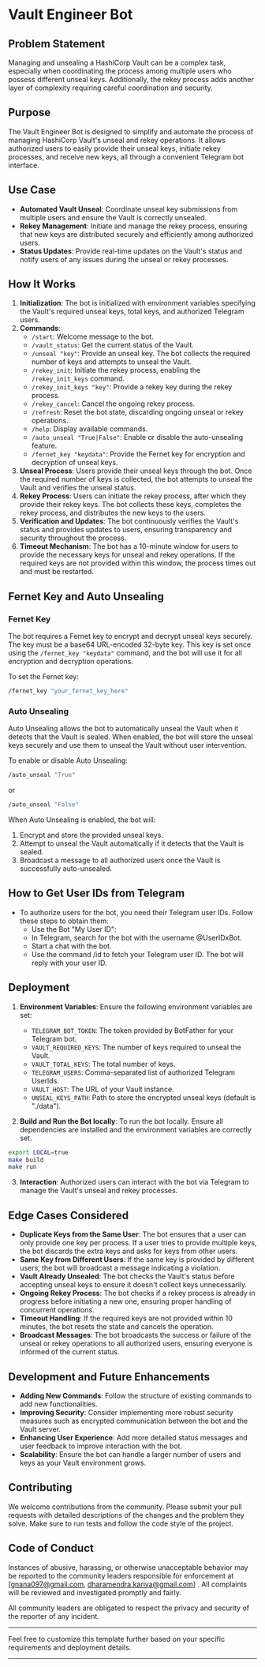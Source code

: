 # Vault Engineer Bot

## Problem Statement

Managing and unsealing a HashiCorp Vault can be a complex task, especially when coordinating the process among multiple users who possess different unseal keys. Additionally, the rekey process adds another layer of complexity requiring careful coordination and security.

## Purpose

The Vault Engineer Bot is designed to simplify and automate the process of managing HashiCorp Vault's unseal and rekey operations. It allows authorized users to easily provide their unseal keys, initiate rekey processes, and receive new keys, all through a convenient Telegram bot interface.

## Use Case

- **Automated Vault Unseal**: Coordinate unseal key submissions from multiple users and ensure the Vault is correctly unsealed.
- **Rekey Management**: Initiate and manage the rekey process, ensuring that new keys are distributed securely and efficiently among authorized users.
- **Status Updates**: Provide real-time updates on the Vault's status and notify users of any issues during the unseal or rekey processes.

## How It Works

1. **Initialization**: The bot is initialized with environment variables specifying the Vault's required unseal keys, total keys, and authorized Telegram users.
2. **Commands**:
   - `/start`: Welcome message to the bot.
   - `/vault_status`: Get the current status of the Vault.
   - `/unseal "key"`: Provide an unseal key. The bot collects the required number of keys and attempts to unseal the Vault.
   - `/rekey_init`: Initiate the rekey process, enabling the `/rekey_init_keys` command.
   - `/rekey_init_keys "key"`: Provide a rekey key during the rekey process.
   - `/rekey_cancel`: Cancel the ongoing rekey process.
   - `/refresh`: Reset the bot state, discarding ongoing unseal or rekey operations.
   - `/help`: Display available commands.
   - `/auto_unseal "True|False"`: Enable or disable the auto-unsealing feature.
   - `/fernet_key "keydata"`: Provide the Fernet key for encryption and decryption of unseal keys.
3. **Unseal Process**: Users provide their unseal keys through the bot. Once the required number of keys is collected, the bot attempts to unseal the Vault and verifies the unseal status.
4. **Rekey Process**: Users can initiate the rekey process, after which they provide their rekey keys. The bot collects these keys, completes the rekey process, and distributes the new keys to the users.
5. **Verification and Updates**: The bot continuously verifies the Vault's status and provides updates to users, ensuring transparency and security throughout the process.
6. **Timeout Mechanism**: The bot has a 10-minute window for users to provide the necessary keys for unseal and rekey operations. If the required keys are not provided within this window, the process times out and must be restarted.

## Fernet Key and Auto Unsealing

### Fernet Key

The bot requires a Fernet key to encrypt and decrypt unseal keys securely. The key must be a base64 URL-encoded 32-byte key. This key is set once using the `/fernet_key "keydata"` command, and the bot will use it for all encryption and decryption operations.

To set the Fernet key:
```sh
/fernet_key "your_fernet_key_here"
```

### Auto Unsealing

Auto Unsealing allows the bot to automatically unseal the Vault when it detects that the Vault is sealed. When enabled, the bot will store the unseal keys securely and use them to unseal the Vault without user intervention.

To enable or disable Auto Unsealing:
```sh
/auto_unseal "True"
```
or
```sh
/auto_unseal "False"
```

When Auto Unsealing is enabled, the bot will:
1. Encrypt and store the provided unseal keys.
2. Attempt to unseal the Vault automatically if it detects that the Vault is sealed.
3. Broadcast a message to all authorized users once the Vault is successfully auto-unsealed.

## How to Get User IDs from Telegram

- To authorize users for the bot, you need their Telegram user IDs. Follow these steps to obtain them:
  - Use the Bot "My User ID":
  - In Telegram, search for the bot with the username @UserIDxBot.
  - Start a chat with the bot.
  - Use the command /id to fetch your Telegram user ID. The bot will reply with your user ID.

## Deployment

1. **Environment Variables**: Ensure the following environment variables are set:

   - `TELEGRAM_BOT_TOKEN`: The token provided by BotFather for your Telegram bot.
   - `VAULT_REQUIRED_KEYS`: The number of keys required to unseal the Vault.
   - `VAULT_TOTAL_KEYS`: The total number of keys.
   - `TELEGRAM_USERS`: Comma-separated list of authorized Telegram UserIds.
   - `VAULT_HOST`: The URL of your Vault instance.
   - `UNSEAL_KEYS_PATH`: Path to store the encrypted unseal keys (default is "./data").

2. **Build and Run the Bot locally**: To run the bot locally. Ensure all dependencies are installed and the environment variables are correctly set.

```sh
export LOCAL=true
make build
make run
```

3. **Interaction**: Authorized users can interact with the bot via Telegram to manage the Vault's unseal and rekey processes.

## Edge Cases Considered

- **Duplicate Keys from the Same User**: The bot ensures that a user can only provide one key per process. If a user tries to provide multiple keys, the bot discards the extra keys and asks for keys from other users.
- **Same Key from Different Users**: If the same key is provided by different users, the bot will broadcast a message indicating a violation.
- **Vault Already Unsealed**: The bot checks the Vault's status before accepting unseal keys to ensure it doesn't collect keys unnecessarily.
- **Ongoing Rekey Process**: The bot checks if a rekey process is already in progress before initiating a new one, ensuring proper handling of concurrent operations.
- **Timeout Handling**: If the required keys are not provided within 10 minutes, the bot resets the state and cancels the operation.
- **Broadcast Messages**: The bot broadcasts the success or failure of the unseal or rekey operations to all authorized users, ensuring everyone is informed of the current status.

## Development and Future Enhancements

- **Adding New Commands**: Follow the structure of existing commands to add new functionalities.
- **Improving Security**: Consider implementing more robust security measures such as encrypted communication between the bot and the Vault server.
- **Enhancing User Experience**: Add more detailed status messages and user feedback to improve interaction with the bot.
- **Scalability**: Ensure the bot can handle a larger number of users and keys as your Vault environment grows.

## Contributing

We welcome contributions from the community. Please submit your pull requests with detailed descriptions of the changes and the problem they solve. Make sure to run tests and follow the code style of the project.

## Code of Conduct

Instances of abusive, harassing, or otherwise unacceptable behavior may be reported to the community leaders responsible for enforcement at [gnana097@gmail.com, dharamendra.kariya@gmail.com] . All complaints will be reviewed and investigated promptly and fairly.

All community leaders are obligated to respect the privacy and security of the reporter of any incident.

---

Feel free to customize this template further based on your specific requirements and deployment details.

---


